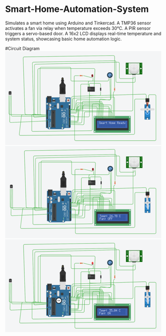 # Smart-Home-Automation-System
Simulates a smart home using Arduino and Tinkercad. A TMP36 sensor activates a fan via relay when temperature exceeds 30°C. A PIR sensor triggers a servo-based door. A 16x2 LCD displays real-time temperature and system status, showcasing basic home automation logic.

#Circuit Diagram
![image alt](https://github.com/jatinraj1312/Smart-Home-Automation-System/blob/main/Screenshot%20(81).png?raw=true)
![image alt](https://github.com/jatinraj1312/Smart-Home-Automation-System/blob/main/Screenshot%20(82).png?raw=true)
![image alt](https://github.com/jatinraj1312/Smart-Home-Automation-System/blob/main/Screenshot%20(83).png?raw=true)
